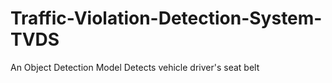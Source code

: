 # Traffic-Violation-Detection-System-TVDS
An Object Detection Model
Detects vehicle driver's seat belt
